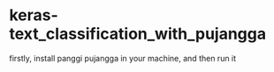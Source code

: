 ﻿# keras-text_classification_with_pujangga

firstly, install panggi pujangga in your machine, and then run it
